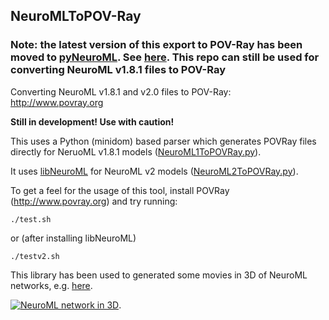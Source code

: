 NeuroMLToPOV-Ray
----------------

### Note: the latest version of this export to POV-Ray has been moved to [pyNeuroML](https://github.com/NeuroML/pyNeuroML). See [here](https://github.com/NeuroML/pyNeuroML/tree/master/pyneuroml/povray). This repo can still be used for converting NeuroML v1.8.1 files to POV-Ray

Converting NeuroML v1.8.1 and v2.0 files to POV-Ray: http://www.povray.org

**Still in development! Use with caution!**

This uses a Python (minidom) based parser which generates POVRay files directly for NeruoML v1.8.1 models ([NeuroML1ToPOVRay.py](https://github.com/NeuroML/NeuroMLToPOV-Ray/blob/master/NeuroML1ToPOVRay.py)).

It uses [libNeuroML](https://github.com/NeuralEnsemble/libNeuroML) for NeuroML v2 models ([NeuroML2ToPOVRay.py](https://github.com/NeuroML/NeuroMLToPOV-Ray/blob/master/NeuroML2ToPOVRay.py)).

To get a feel for the usage of this tool, install POVRay (http://www.povray.org) and try running:

    ./test.sh
    
or (after installing libNeuroML)

    ./testv2.sh
    
This library has been used to generated some movies in 3D of NeuroML networks, e.g. [here](http://figshare.com/articles/NeuroML_models_in_3D/695845).

[![NeuroML network in 3D](http://previews.figshare.com/1051067/250_1051067.png)](http://figshare.com/articles/NeuroML_models_in_3D/695845).


